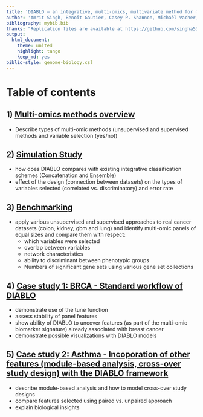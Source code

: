 ```yaml
---
title: 'DIABLO – an integrative, multi-omics, multivariate method for multi-group classification'
author: 'Amrit Singh, Benoît Gautier, Casey P. Shannon, Michaël Vacher, Florian Rohart, Scott J. Tebbutt, and Kim-Anh Lê Cao'
bibliography: mybib.bib
thanks: "Replication files are available at https://github.com/singha53/diablo"
output:
  html_document:
    theme: united
    highlight: tango
    keep_md: yes
biblio-style: genome-biology.csl
---
```




# Table of contents

## 1) [Multi-omics methods overview]()
* Describe types of multi-omic methods (unsupervised and supervised methods and variable selection (yes/no))
  
## 2) [Simulation Study](https://github.com/singha53/diablo/blob/master/analyses/simulation_study/src/simulation_study.md)
* how does DIABLO compares with existing integrative classification schemes (Concatenation and Ensemble)
* effect of the design (connection between datasets) on the types of variables selected (correlated vs. discriminatory) and error rate

## 3) [Benchmarking](https://github.com/singha53/diablo/blob/master/analyses/benchmarking/src/benchmarking_enrichmentConnectivity.md)
* apply various unsupervised and supervised approaches to real cancer datasets (colon, kidney, gbm and lung) and identify multi-omic panels of equal sizes and compare them with respect:
  + which variables were selected
  + overlap between variables
  + network characteristics
  + ability to discriminant between phenotypic groups
  + Numbers of significant gene sets using various gene set collections

## 4) [Case study 1: BRCA - Standard workflow of DIABLO](https://github.com/singha53/diablo/blob/master/analyses/casestudy1_brca/src/brca_analysis.md)
* demonstrate use of the tune function
* assess stability of panel features
* show ability of DIABLO to uncover features (as part of the multi-omic biomarker signature) already associated with breast cancer
* demonstrate possible visualizations with DIABLO models

## 5) [Case study 2: Asthma - Incoporation of other features (module-based analysis, cross-over study design) with the DIABLO framework]()
* describe module-based analysis and how to model cross-over study designs
* compare features selected using paired vs. unpaired approach
* explain biological insights


